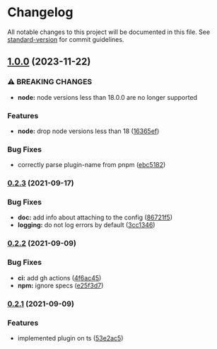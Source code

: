 # Changelog

All notable changes to this project will be documented in this file. See [standard-version](https://github.com/conventional-changelog/standard-version) for commit guidelines.

## [1.0.0](https://github.com/gemini-testing/hermione-plugins-profiler/compare/v0.2.3...v1.0.0) (2023-11-22)


### ⚠ BREAKING CHANGES

* **node:** node versions less than 18.0.0 are no longer supported

### Features

* **node:** drop node versions less than 18 ([16365ef](https://github.com/gemini-testing/hermione-plugins-profiler/commit/16365ef02330b79ce7b473045fc6d062c7b78271))


### Bug Fixes

* correctly parse plugin-name from pnpm ([ebc5182](https://github.com/gemini-testing/hermione-plugins-profiler/commit/ebc518210abad74bf83c254b9a54115fc67c2d49))

### [0.2.3](https://github.com/gemini-testing/hermione-plugins-profiler/compare/v0.2.2...v0.2.3) (2021-09-17)


### Bug Fixes

* **doc:** add info about attaching to the config ([86721f5](https://github.com/gemini-testing/hermione-plugins-profiler/commit/86721f5828d9f34aa2d0b8b4a18f3399b07897f7))
* **logging:** do not log errors by default ([3cc1346](https://github.com/gemini-testing/hermione-plugins-profiler/commit/3cc13467c0f454696186b8f8e9f5981abd769e25))

### [0.2.2](https://github.com/gemini-testing/hermione-plugins-profiler/compare/v0.2.1...v0.2.2) (2021-09-09)


### Bug Fixes

* **ci:** add gh actions ([4f6ac45](https://github.com/gemini-testing/hermione-plugins-profiler/commit/4f6ac458935a876538bb00b479059f68bc01de04))
* **npm:** ignore specs ([e25f3d7](https://github.com/gemini-testing/hermione-plugins-profiler/commit/e25f3d7a6ba76acd66e4e65719bae757acf2e687))

### [0.2.1](https://github.com/gemini-testing/hermione-plugins-profiler/compare/v0.2.0...v0.2.1) (2021-09-09)


### Features

* implemented plugin on ts ([53e2ac5](https://github.com/gemini-testing/hermione-plugins-profiler/commit/53e2ac5f933d770941a6b49f4c47227691535d84))
